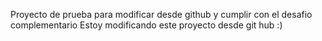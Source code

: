 Proyecto de prueba para modificar desde github y cumplir con el desafio complementario 
Estoy modificando este proyecto desde git hub :) 
